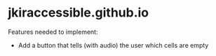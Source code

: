 # jkiraccessible.github.io
Features needed to implement:

* Add a button that tells (with audio) the user which cells are empty
